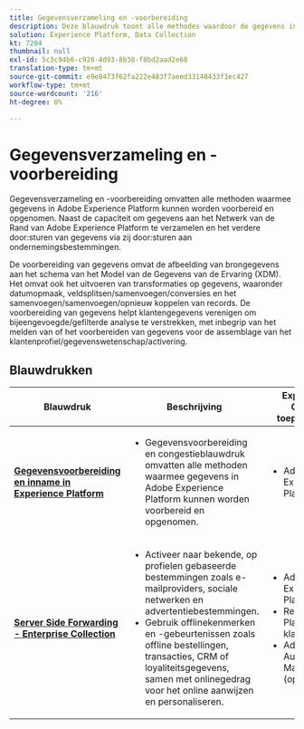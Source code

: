 ```yaml
---
title: Gegevensverzameling en -voorbereiding
description: Deze blauwdruk toont alle methodes waardoor de gegevens in Adobe Experience Platform kunnen worden opgenomen en worden voorbereid.
solution: Experience Platform, Data Collection
kt: 7204
thumbnail: null
exl-id: 5c3c94b6-c928-4d93-8b38-f8bd2aad2e68
translation-type: tm+mt
source-git-commit: e9e8473f62fa222e483f7aeed33148433f1ec427
workflow-type: tm+mt
source-wordcount: '216'
ht-degree: 0%

---
```


# Gegevensverzameling en -voorbereiding

Gegevensverzameling en -voorbereiding omvatten alle methoden waarmee gegevens in Adobe Experience Platform kunnen worden voorbereid en opgenomen. Naast de capaciteit om gegevens aan het Netwerk van de Rand van Adobe Experience Platform te verzamelen en het verdere door:sturen van gegevens via zij door:sturen aan ondernemingsbestemmingen.

De voorbereiding van gegevens omvat de afbeelding van brongegevens aan het schema van het Model van de Gegevens van de Ervaring (XDM). Het omvat ook het uitvoeren van transformaties op gegevens, waaronder datumopmaak, veldsplitsen/samenvoegen/conversies en het samenvoegen/samenvoegen/opnieuw koppelen van records. De voorbereiding van gegevens helpt klantengegevens verenigen om bijeengevoegde/gefilterde analyse te verstrekken, met inbegrip van het melden van of het voorbereiden van gegevens voor de assemblage van het klantenprofiel/gegevenswetenschap/activering.

## Blauwdrukken

| Blauwdruk | Beschrijving | Experience Cloud-toepassingen |
|---|---|---|
| **[Gegevensvoorbereiding en inname in Experience Platform](ingestion.md)** | <ul><li>Gegevensvoorbereiding en congestieblauwdruk omvatten alle methoden waarmee gegevens in Adobe Experience Platform kunnen worden voorbereid en opgenomen.</ul></li> | <ul><li> Adobe Experience Platform </ul></li> |
| **[Server Side Forwarding - Enterprise Collection](server-side-collection.md)** | <ul><li>Activeer naar bekende, op profielen gebaseerde bestemmingen zoals e-mailproviders, sociale netwerken en advertentiebestemmingen. </li><li>Gebruik offlinekenmerken en -gebeurtenissen zoals offline bestellingen, transacties, CRM of loyaliteitsgegevens, samen met onlinegedrag voor het online aanwijzen en personaliseren.</li></ul> | <ul><li>Adobe Experience Platform</li><li> Real-time Platform voor klantgegevens</li><li>Adobe Audience Manager (optioneel)</li></ul> |
